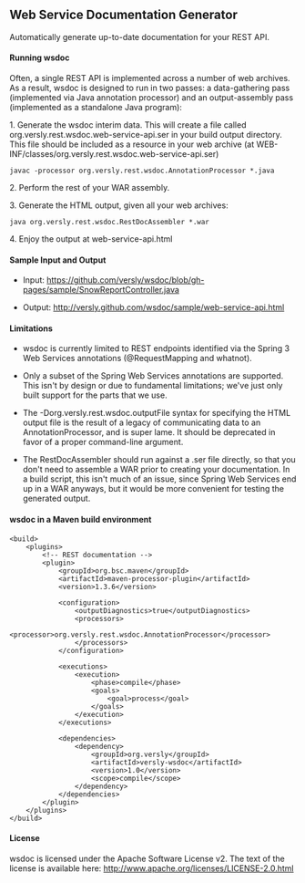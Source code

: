 ## Web Service Documentation Generator ##

Automatically generate up-to-date documentation for your REST API.

#### Running wsdoc ####

Often, a single REST API is implemented across a number of web archives. As a result, wsdoc is designed to run in two passes: a data-gathering pass (implemented via Java annotation processor) and an output-assembly pass (implemented as a standalone Java program):

1\. Generate the wsdoc interim data. This will create a file called org.versly.rest.wsdoc.web-service-api.ser in your build output directory. This file should be included as a resource in your web archive (at WEB-INF/classes/org.versly.rest.wsdoc.web-service-api.ser)

    javac -processor org.versly.rest.wsdoc.AnnotationProcessor *.java

2\. Perform the rest of your WAR assembly.

3\. Generate the HTML output, given all your web archives:

    java org.versly.rest.wsdoc.RestDocAssembler *.war

4\. Enjoy the output at web-service-api.html

#### Sample Input and Output ####

* Input: https://github.com/versly/wsdoc/blob/gh-pages/sample/SnowReportController.java

* Output: http://versly.github.com/wsdoc/sample/web-service-api.html

#### Limitations ####

* wsdoc is currently limited to REST endpoints identified via the Spring 3 Web Services annotations (@RequestMapping and whatnot).

* Only a subset of the Spring Web Services annotations are supported. This isn't by design or due to fundamental limitations; we've just only built support for the parts that we use.

* The -Dorg.versly.rest.wsdoc.outputFile syntax for specifying the HTML output file is the result of a legacy of communicating data to an AnnotationProcessor, and is super lame. It should be deprecated in favor of a proper command-line argument.

* The RestDocAssembler should run against a .ser file directly, so that you don't need to assemble a WAR prior to creating your documentation. In a build script, this isn't much of an issue, since Spring Web Services end up in a WAR anyways, but it would be more convenient for testing the generated output.

#### wsdoc in a Maven build environment ####

    <build>
        <plugins>
            <!-- REST documentation -->
            <plugin>
                <groupId>org.bsc.maven</groupId>
                <artifactId>maven-processor-plugin</artifactId>
                <version>1.3.6</version>
                
                <configuration>
                    <outputDiagnostics>true</outputDiagnostics>
                    <processors>
                        <processor>org.versly.rest.wsdoc.AnnotationProcessor</processor>            
                    </processors>
                </configuration>
                        
                <executions>
                    <execution>
                        <phase>compile</phase>
                        <goals>
                            <goal>process</goal>
                        </goals>
                    </execution>
                </executions>

                <dependencies>
                    <dependency>
                        <groupId>org.versly</groupId>
                        <artifactId>versly-wsdoc</artifactId>
                        <version>1.0</version>
                        <scope>compile</scope>
                    </dependency>
                </dependencies>
            </plugin>
        </plugins>
    </build>

#### License ####

wsdoc is licensed under the Apache Software License v2. The text of the license is available here: http://www.apache.org/licenses/LICENSE-2.0.html
